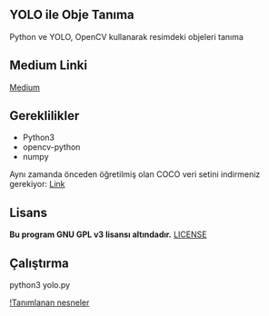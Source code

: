 ## YOLO ile Obje Tanıma
Python ve YOLO, OpenCV kullanarak resimdeki objeleri tanıma

## Medium Linki
[Medium](https://medium.com/@alperenbayramoglu2/100-sat%C4%B1r-kod-ile-derin-%C3%B6%C4%9Frenme-ed8d95228e59)

## Gereklilikler
* Python3
* opencv-python
* numpy

Aynı zamanda önceden öğretilmiş olan COCO veri setini indirmeniz gerekiyor:
[Link](https://pjreddie.com/media/files/yolov3.weights)


## Lisans
**Bu program GNU GPL v3 lisansı altındadır.**
[LICENSE](https://github.com/Spelchure/yolo-obje-tanima/blob/master/LICENSE)

## Çalıştırma
python3 yolo.py

[!Tanımlanan nesneler](https://github.com/Spelchure/yolo-obje-tanima/blob/master/object-dedected.jpg)